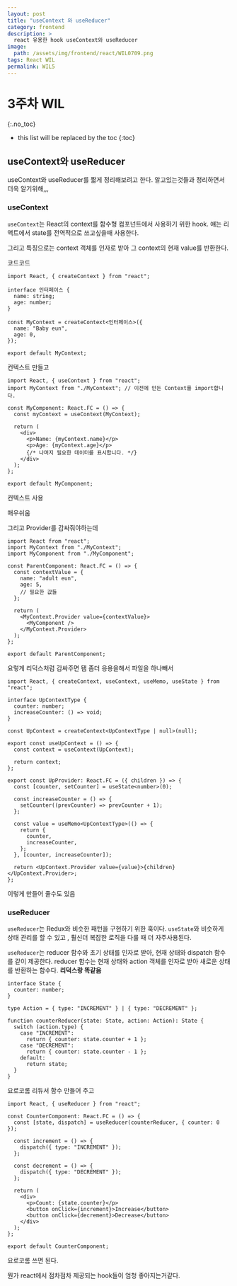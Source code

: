 ```yaml
---
layout: post
title: "useContext 와 useReducer"
category: frontend
description: >
  react 유용한 hook useContext와 useReducer
image:
  path: /assets/img/frontend/react/WIL0709.png
tags: React WIL
permalink: WIL5
---
```

# 3주차 WIL
{:.no_toc}

* this list will be replaced by the toc
{:toc}

<!--more-->

## useContext와 useReducer

useContext와 useReducer를 짧게 정리해보려고 한다. 알고있는것들과 정리하면서 더욱 알기위해,,,

### useContext

`useContext`는 React의 context를 함수형 컴포넌트에서 사용하기 위한 hook. 얘는 리액트에서 state를 전역적으로 쓰고싶을때 사용한다.

그리고 특징으로는 context 객체를 인자로 받아 그 context의 현재 value를 반환한다.

코드코드

```tsx
import React, { createContext } from "react";

interface 인터페이스 {
  name: string;
  age: number;
}

const MyContext = createContext<인터페이스>({
  name: "Baby eun",
  age: 0,
});

export default MyContext;
```

컨텍스트 만들고

```tsx
import React, { useContext } from "react";
import MyContext from "./MyContext"; // 이전에 만든 Context를 import합니다.

const MyComponent: React.FC = () => {
  const myContext = useContext(MyContext);

  return (
    <div>
      <p>Name: {myContext.name}</p>
      <p>Age: {myContext.age}</p>
      {/* 나머지 필요한 데이터를 표시합니다. */}
    </div>
  );
};

export default MyComponent;
```

컨텍스트 사용

매우쉬움

그리고 Provider를 감싸줘야하는데

```tsx
import React from "react";
import MyContext from "./MyContext";
import MyComponent from "./MyComponent";

const ParentComponent: React.FC = () => {
  const contextValue = {
    name: "adult eun",
    age: 5,
    // 필요한 값들
  };

  return (
    <MyContext.Provider value={contextValue}>
      <MyComponent />
    </MyContext.Provider>
  );
};

export default ParentComponent;
```

요렇게 리덕스처럼 감싸주면 됌 좀더 응용을해서 파일을 하나빼서

```tsx
import React, { createContext, useContext, useMemo, useState } from "react";

interface UpContextType {
  counter: number;
  increaseCounter: () => void;
}

const UpContext = createContext<UpContextType | null>(null);

export const useUpContext = () => {
  const context = useContext(UpContext);

  return context;
};

export const UpProvider: React.FC = ({ children }) => {
  const [counter, setCounter] = useState<number>(0);

  const increaseCounter = () => {
    setCounter((prevCounter) => prevCounter + 1);
  };

  const value = useMemo<UpContextType>(() => {
    return {
      counter,
      increaseCounter,
    };
  }, [counter, increaseCounter]);

  return <UpContext.Provider value={value}>{children}</UpContext.Provider>;
};
```

이렇게 만들어 줄수도 있음

### useReducer

`useReducer`는 Redux와 비슷한 패턴을 구현하기 위한 훅이다. `useState`와 비슷하게 상태 관리를 할 수 있고 , 훨신더 복잡한 로직을 다룰 때 더 자주사용된다.

`useReducer`는 reducer 함수와 초기 상태를 인자로 받아, 현재 상태와 dispatch 함수를 같이 제공한다. reducer 함수는 현재 상태와 action 객체를 인자로 받아 새로운 상태를 반환하는 함수다. **리덕스랑 똑같음**

```tsx
interface State {
  counter: number;
}

type Action = { type: "INCREMENT" } | { type: "DECREMENT" };

function counterReducer(state: State, action: Action): State {
  switch (action.type) {
    case "INCREMENT":
      return { counter: state.counter + 1 };
    case "DECREMENT":
      return { counter: state.counter - 1 };
    default:
      return state;
  }
}
```

요로코롬 리듀서 함수 만들어 주고

```tsx
import React, { useReducer } from "react";

const CounterComponent: React.FC = () => {
  const [state, dispatch] = useReducer(counterReducer, { counter: 0 });

  const increment = () => {
    dispatch({ type: "INCREMENT" });
  };

  const decrement = () => {
    dispatch({ type: "DECREMENT" });
  };

  return (
    <div>
      <p>Count: {state.counter}</p>
      <button onClick={increment}>Increase</button>
      <button onClick={decrement}>Decrease</button>
    </div>
  );
};

export default CounterComponent;
```

요로코롬 쓰면 된다.

뭔가 react에서 점차점차 제공되는 hook들이 엄청 좋아지는거같다.
